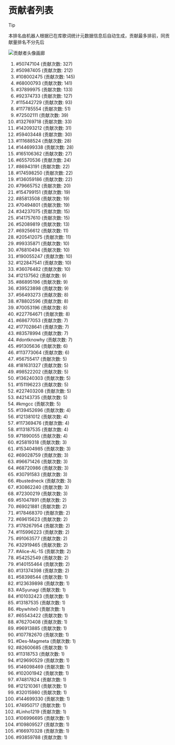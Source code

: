 # 贡献者列表

> [!TIP]
> 本排名由机器人根据已在库歌词统计元数据信息后自动生成，贡献最多排前，同贡献量排名不分先后

![贡献者头像画廊](./CONTRIBUTORS.svg)

1. #50747104 (贡献次数: 327)
2. #50987405 (贡献次数: 212)
3. #108002475 (贡献次数: 145)
4. #68000793 (贡献次数: 141)
5. #37899975 (贡献次数: 133)
6. #92374733 (贡献次数: 127)
7. #115442729 (贡献次数: 93)
8. #117785554 (贡献次数: 51)
9. #72502111 (贡献次数: 39)
10. #132769718 (贡献次数: 33)
11. #142093212 (贡献次数: 31)
12. #59403448 (贡献次数: 30)
13. #111688524 (贡献次数: 28)
14. #144699338 (贡献次数: 28)
15. #165106362 (贡献次数: 27)
16. #65570536 (贡献次数: 24)
17. #86943191 (贡献次数: 22)
18. #174598250 (贡献次数: 22)
19. #136059186 (贡献次数: 22)
20. #79665752 (贡献次数: 20)
21. #154799151 (贡献次数: 19)
22. #85813508 (贡献次数: 19)
23. #70494801 (贡献次数: 19)
24. #34237075 (贡献次数: 15)
25. #141757610 (贡献次数: 15)
26. #52089819 (贡献次数: 13)
27. #69256612 (贡献次数: 11)
28. #205412075 (贡献次数: 11)
29. #99335871 (贡献次数: 10)
30. #76810494 (贡献次数: 10)
31. #190055247 (贡献次数: 10)
32. #122847541 (贡献次数: 10)
33. #36076482 (贡献次数: 10)
34. #12137562 (贡献次数: 9)
35. #86895196 (贡献次数: 9)
36. #39523898 (贡献次数: 9)
37. #56493273 (贡献次数: 8)
38. #78802596 (贡献次数: 8)
39. #70053196 (贡献次数: 8)
40. #227764671 (贡献次数: 8)
41. #68677053 (贡献次数: 7)
42. #177028641 (贡献次数: 7)
43. #83578994 (贡献次数: 7)
44. #dontknowhy (贡献次数: 7)
45. #91305636 (贡献次数: 6)
46. #113773064 (贡献次数: 6)
47. #56755417 (贡献次数: 5)
48. #181631327 (贡献次数: 5)
49. #98522202 (贡献次数: 5)
50. #136240303 (贡献次数: 5)
51. #151196223 (贡献次数: 5)
52. #227403208 (贡献次数: 5)
53. #42143735 (贡献次数: 5)
54. #kmgcc (贡献次数: 5)
55. #139452696 (贡献次数: 4)
56. #121381012 (贡献次数: 4)
57. #117369476 (贡献次数: 4)
58. #113187535 (贡献次数: 4)
59. #71890055 (贡献次数: 4)
60. #25819318 (贡献次数: 3)
61. #153404985 (贡献次数: 3)
62. #69028759 (贡献次数: 3)
63. #96671426 (贡献次数: 3)
64. #68720986 (贡献次数: 3)
65. #30791583 (贡献次数: 3)
66. #bustedneck (贡献次数: 3)
67. #30862240 (贡献次数: 3)
68. #72300219 (贡献次数: 3)
69. #51047891 (贡献次数: 2)
70. #69021881 (贡献次数: 2)
71. #178468370 (贡献次数: 2)
72. #69615623 (贡献次数: 2)
73. #178267954 (贡献次数: 2)
74. #115996223 (贡献次数: 2)
75. #91063577 (贡献次数: 2)
76. #32919465 (贡献次数: 2)
77. #Alice-AL-1S (贡献次数: 2)
78. #54252549 (贡献次数: 2)
79. #140155464 (贡献次数: 2)
80. #131374398 (贡献次数: 2)
81. #58398544 (贡献次数: 1)
82. #123639898 (贡献次数: 1)
83. #ASyunagi (贡献次数: 1)
84. #101032423 (贡献次数: 1)
85. #13187535 (贡献次数: 1)
86. #bywhite0 (贡献次数: 1)
87. #65543422 (贡献次数: 1)
88. #76270408 (贡献次数: 1)
89. #96913885 (贡献次数: 1)
90. #107782670 (贡献次数: 1)
91. #Des-Magmeta (贡献次数: 1)
92. #82600685 (贡献次数: 1)
93. #11318753 (贡献次数: 1)
94. #129690529 (贡献次数: 1)
95. #146098469 (贡献次数: 1)
96. #102001942 (贡献次数: 1)
97. #74817824 (贡献次数: 1)
98. #121210361 (贡献次数: 1)
99. #32015980 (贡献次数: 1)
100. #144699330 (贡献次数: 1)
101. #74950717 (贡献次数: 1)
102. #Linho1219 (贡献次数: 1)
103. #106996695 (贡献次数: 1)
104. #109809527 (贡献次数: 1)
105. #166970328 (贡献次数: 1)
106. #93859788 (贡献次数: 1)
